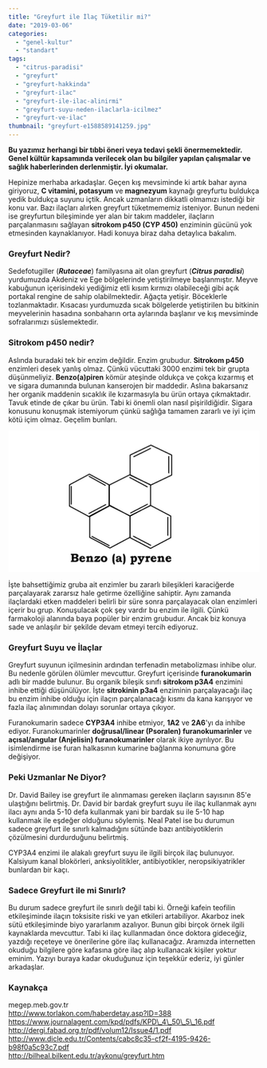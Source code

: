 ```yaml
---
title: "Greyfurt ile İlaç Tüketilir mi?"
date: "2019-03-06"
categories: 
  - "genel-kultur"
  - "standart"
tags: 
  - "citrus-paradisi"
  - "greyfurt"
  - "greyfurt-hakkinda"
  - "greyfurt-ilac"
  - "greyfurt-ile-ilac-alinirmi"
  - "greyfurt-suyu-neden-ilaclarla-icilmez"
  - "greyfurt-ve-ilac"
thumbnail: "greyfurt-e1588589141259.jpg"
---
```


**Bu yazımız herhangi bir tıbbi öneri veya tedavi şekli önermemektedir. Genel kültür kapsamında verilecek olan bu bilgiler yapılan çalışmalar ve sağlık haberlerinden derlenmiştir. İyi okumalar.**

Hepinize merhaba arkadaşlar. Geçen kış mevsiminde ki artık bahar ayına giriyoruz, **C vitamini, potasyum** ve **magnezyum** kaynağı greyfurtu buldukça yedik buldukça suyunu içtik. Ancak uzmanların dikkatli olmamızı istediği bir konu var. Bazı ilaçları alırken greyfurt tüketmememiz isteniyor. Bunun nedeni ise greyfurtun bileşiminde yer alan bir takım maddeler, ilaçların parçalanmasını sağlayan **sitrokom p450 (CYP 450)** enziminin gücünü yok etmesinden kaynaklanıyor. Hadi konuya biraz daha detaylıca bakalım.

### Greyfurt Nedir?

Sedefotugiller (_**Rutaceae**_) familyasına ait olan greyfurt (_**Citrus paradisi**_) yurdumuzda Akdeniz ve Ege bölgelerinde yetiştirilmeye başlanmıştır. Meyve kabuğunun içerisindeki yediğimiz etli kısım kırmızı olabileceği gibi açık portakal rengine de sahip olabilmektedir. Ağaçta yetişir. Böceklerle tozlanmaktadır. Kısacası yurdumuzda sıcak bölgelerde yetiştirilen bu bitkinin meyvelerinin hasadına sonbaharın orta aylarında başlanır ve kış mevsiminde sofralarımızı süslemektedir.

### Sitrokom p450 nedir?

Aslında buradaki tek bir enzim değildir. Enzim grubudur. **Sitrokom p450** enzimleri desek yanlış olmaz. Çünkü vücuttaki 3000 enzimi tek bir grupta düşünmeliyiz. **Benzo(a)piren** kömür ateşinde oldukça ve çokça kızarmış et ve sigara dumanında bulunan kanserojen bir maddedir. Aslına bakarsanız her organik maddenin sıcaklık ile kızarmasıyla bu ürün ortaya çıkmaktadır. Tavuk etinde de çıkar bu ürün. Tabi ki önemli olan nasıl pişirildiğidir. Sigara konusunu konuşmak istemiyorum çünkü sağlığa tamamen zararlı ve iyi içim kötü içim olmaz. Geçelim bunları.

![](images/benzoapeyrene-1024x576.png)

İşte bahsettiğimiz gruba ait enzimler bu zararlı bileşikleri karaciğerde parçalayarak zararsız hale getirme özelliğine sahiptir. Aynı zamanda ilaçlardaki etken maddeleri belirli bir süre sonra parçalayacak olan enzimleri içerir bu grup. Konuşulacak çok şey vardır bu enzim ile ilgili. Çünkü farmakoloji alanında baya popüler bir enzim grubudur. Ancak biz konuya sade ve anlaşılır bir şekilde devam etmeyi tercih ediyoruz.

### Greyfurt Suyu ve İlaçlar

Greyfurt suyunun içilmesinin ardından terfenadin metabolizması inhibe olur. Bu nedenle görülen ölümler mevcuttur. Greyfurt içerisinde **furanokumarin** adlı bir madde bulunur. Bu organik bileşik sınıfı **sitrokom p3A4** enzimini inhibe ettiği düşünülüyor. İşte **sitrokinin p3a4** enziminin parçalayacağı ilaç bu enzim inhibe olduğu için ilaçın parçalanacağı kısmı da kana karışıyor ve fazla ilaç alınımından dolayı sorunlar ortaya çıkıyor.

Furanokumarin sadece **CYP3A4** inhibe etmiyor, **1A2** ve **2A6**'yı da inhibe ediyor. Furanokumarinler **doğrusal/linear (Psoralen) furanokumarinler** ve **açısal/angular (Anjelisin) furanokumarinler** olarak ikiye ayrılıyor. Bu isimlendirme ise furan halkasının kumarine bağlanma konumuna göre değişiyor.

### Peki Uzmanlar Ne Diyor?

Dr. David Bailey ise greyfurt ile alınmaması gereken ilaçların sayısının 85'e ulaştığını belirtmiş. Dr. David bir bardak greyfurt suyu ile ilaç kullanmak aynı ilacı aynı anda 5-10 defa kullanmak yani bir bardak su ile 5-10 hap kullanmak ile eşdeğer olduğunu söylemiş. Neal Patel ise bu durumun sadece greyfurt ile sınırlı kalmadığını sütünde bazı antibiyotiklerin çözülmesini durdurduğunu belirtmiş.

  
CYP3A4  enzimi ile alakalı greyfurt suyu ile ilgili birçok ilaç bulunuyor. Kalsiyum kanal blokörleri, anksiyolitikler, antibiyotikler, neropsikiyatrikler bunlardan bir kaçı.

### Sadece Greyfurt ile mi Sınırlı?

Bu durum sadece greyfurt ile sınırlı değil tabi ki. Örneği kafein teofilin etkileşiminde ilaçın toksisite riski ve yan etkileri artabiliyor. Akarboz inek sütü etkileşiminde biyo yararlanım azalıyor. Bunun gibi birçok örnek ilgili kaynaklarda mevcuttur. Tabi ki ilaç kullanmadan önce doktora gideceğiz, yazdığı reçeteye ve önerilerine göre ilaç kullanacağız. Aramızda internetten okuduğu bilgilere göre kafasına göre ilaç alıp kullanacak kişiler yoktur eminim. Yazıyı buraya kadar okuduğunuz için teşekkür ederiz, iyi günler arkadaşlar.

### Kaynakça

megep.meb.gov.tr  
http://www.torlakon.com/haberdetay.asp?ID=388  
https://www.journalagent.com/kpd/pdfs/KPD\_4\_50\_5\_16.pdf  
http://dergi.fabad.org.tr/pdf/volum12/Issue4/1.pdf  
http://www.dicle.edu.tr/Contents/cabc8c35-cf2f-4195-9426-b98f0a5c93c7.pdf  
http://bilheal.bilkent.edu.tr/aykonu/greyfurt.htm
